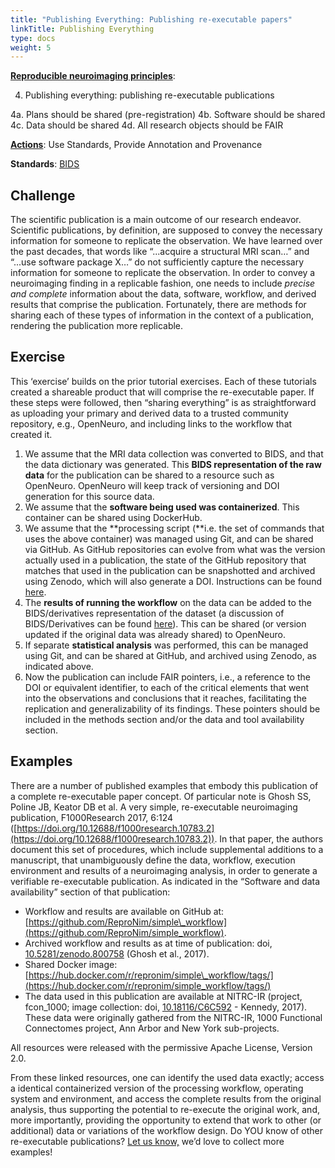 ```yaml
---
title: "Publishing Everything: Publishing re-executable papers"
linkTitle: Publishing Everything
type: docs
weight: 5
---
```


**[Reproducible neuroimaging principles](/about/in-practice/#repronims-principles-of-reproducible-neuroimaging)**:

4. Publishing everything: publishing re-executable publications

4a. Plans should be shared (pre-registration)
4b. Software should be shared
4c. Data should be shared
4d. All research objects should be FAIR

**[Actions](/about/in-practice/#repronims-four-core-actions)**: Use Standards, Provide Annotation and Provenance

**Standards**: [BIDS](/resources/tools/bids/index.html)

## Challenge

The scientific publication is a main outcome of our research endeavor.
Scientific publications, by definition, are supposed to convey the necessary information for someone to replicate the observation.
We have learned over the past decades, that words like “...acquire a structural MRI scan…” and “...use software package X…” do not sufficiently capture the necessary information for someone to replicate the observation.
In order to convey a neuroimaging finding in a replicable fashion, one needs to include *precise and complete* information about the data, software, workflow, and derived results that comprise the publication.
Fortunately, there are methods for sharing each of these types of information in the context of a publication, rendering the publication more replicable.

## Exercise

This ‘exercise’ builds on the prior tutorial exercises.
Each of these tutorials created a shareable product that will comprise the re-executable paper.
If these steps were followed, then “sharing everything” is as straightforward as uploading your primary and derived data to a trusted community repository, e.g., OpenNeuro, and including links to the workflow that created it.

1. We assume that the MRI data collection was converted to BIDS, and that the data dictionary was generated.
   This **BIDS representation of the raw data** for the publication can be shared to a resource such as OpenNeuro.
   OpenNeuro will keep track of versioning and DOI generation for this source data.
2. We assume that the **software being used was containerized**.
   This container can be shared using DockerHub.
3. We assume that the **processing script (**i.e. the set of commands that uses the above container) was managed using Git, and can be shared via  GitHub.
   As GitHub repositories can evolve from what was the version actually used in a publication, the state of the GitHub repository that matches that used in the publication can be snapshotted and archived using Zenodo, which will also generate a DOI.
   Instructions can be found [here](https://docs.github.com/en/repositories/archiving-a-github-repository/referencing-and-citing-content).
4. The **results of running the workflow** on the data can be added to the BIDS/derivatives representation of the dataset (a discussion of BIDS/Derivatives can be found [here](https://bids-specification.readthedocs.io/en/stable/derivatives/introduction.html)).
   This can be shared (or version updated if the original data was already shared) to OpenNeuro.
5. If separate **statistical analysis** was performed, this can be managed using Git, and can be shared at GitHub, and archived using Zenodo, as indicated above.
6. Now the publication can include FAIR pointers, i.e., a reference to the DOI or equivalent identifier,  to each of the critical elements that went into the observations and conclusions that it reaches, facilitating the replication and generalizability of its findings.
   These pointers should be included in the methods section and/or the data and tool availability section.

## Examples

There are a number of published examples that embody this publication of a complete re-executable paper concept.
Of particular note is Ghosh SS, Poline JB, Keator DB et al.
A very simple, re-executable neuroimaging publication, F1000Research 2017, 6:124 ([https://doi.org/10.12688/f1000research.10783.2](https://doi.org/10.12688/f1000research.10783.2)).
In that paper, the authors document this set of procedures, which include supplemental additions to a manuscript, that unambiguously define the data, workflow, execution environment and results of a neuroimaging analysis, in order to generate a verifiable re-executable publication.
As indicated in the “Software and data availability” section of that publication:

* Workflow and results are available on GitHub at: [https://github.com/ReproNim/simple\_workflow](https://github.com/ReproNim/simple_workflow).
* Archived workflow and results as at time of publication: doi, [10.5281/zenodo.800758](https://zenodo.org/records/800758) (Ghosh et al., 2017).
* Shared Docker image: [https://hub.docker.com/r/repronim/simple\_workflow/tags/](https://hub.docker.com/r/repronim/simple_workflow/tags/)
* The data used in this publication are available at NITRC-IR (project, fcon\_1000; image collection: doi, [10.18116/C6C592](http://iaf.virtualbrain.org/slp/10.18116/C6C592) \- Kennedy, 2017).
  These data were originally gathered from the NITRC-IR, 1000 Functional Connectomes project, Ann Arbor and New York sub-projects.

All resources were released with the permissive Apache License, Version 2.0.

From these linked resources, one can identify the used data exactly; access a identical containerized version of the processing workflow, operating system and environment, and access the complete results from the original analysis, thus supporting the potential to re-execute the original work, and, more importantly, providing the opportunity to extend that work to other (or additional) data or variations of the workflow design.
Do YOU know of other re-executable publications?
[Let us know,](mailto:info@repronim.org) we’d love to collect more examples\!
